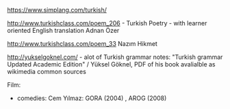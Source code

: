 

https://www.simplang.com/turkish/


http://www.turkishclass.com/poem_206 - Turkish Poetry - with learner oriented English translation
Adnan Özer

http://www.turkishclass.com/poem_33
Nazım Hikmet



http://yukselgoknel.com/ - alot of Turkish grammar notes: "Turkish grammar Updated Academic Edition" / Yüksel Göknel, PDF of his book avalialble as wikimedia common sources


Film: 
 * comedies:  Cem Yılmaz:  GORA (2004) , AROG (2008)


